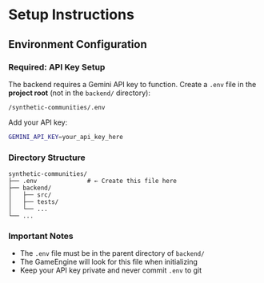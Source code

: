 # Setup Instructions

## Environment Configuration

### Required: API Key Setup

The backend requires a Gemini API key to function. Create a `.env` file in the **project root** (not in the `backend/` directory):

```
/synthetic-communities/.env
```

Add your API key:

```bash
GEMINI_API_KEY=your_api_key_here
```

### Directory Structure

```
synthetic-communities/
├── .env              # ← Create this file here
├── backend/
│   ├── src/
│   ├── tests/
│   └── ...
└── ...
```

### Important Notes

- The `.env` file must be in the parent directory of `backend/`
- The GameEngine will look for this file when initializing
- Keep your API key private and never commit `.env` to git

